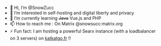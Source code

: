 - 👋 Hi, I’m @SnowZucc
- 👀 I’m interested in self-hosting and digital liberty and privacy
- 🌱 I’m currently learning ~~Java~~ Vue.js and PHP
- 📫 How to reach me : On Matrix @snowsucc:matrix.org
- ⚡ Fun fact: I am hosting a powerful Searx instance (with a loadbalancer on 3 servers) on [katkatgo.fr](https://katkatgo.fr) !!

<!---
SnowZucc/SnowZucc is a ✨ special ✨ repository because its `README.md` (this file) appears on your GitHub profile.
You can click the Preview link to take a look at your changes.
--->
